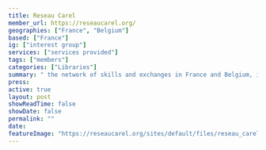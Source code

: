 ```yaml
---
title: Reseau Carel
member_url: https://reseaucarel.org/
geographies: ["France", "Belgium"]
based: ["France"]
ig: ["interest group"] 
services: ["services provided"] 
tags: ["members"]
categories: ["Libraries"]
summary: " the network of skills and exchanges in France and Belgium, in the field of electronic documentation for public libraries."
press:
active: true
layout: post
showReadTime: false
showDate: false
permalink: ""
date: 
featureImage: "https://reseaucarel.org/sites/default/files/reseau_carel_0.jpg"
---
```

